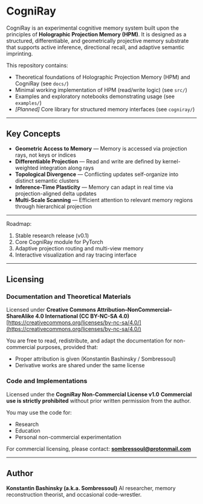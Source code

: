 # CogniRay

CogniRay is an experimental cognitive memory system built upon the principles of **Holographic Projection Memory (HPM)**.
It is designed as a structured, differentiable, and geometrically projective memory substrate that supports active inference,
directional recall, and adaptive semantic imprinting.

This repository contains:

* Theoretical foundations of Holographic Projection Memory (HPM) and CogniRay (see `docs/`)
* Minimal working implementation of HPM (read/write logic) (see `src/`)
* Examples and exploratory notebooks demonstrating usage (see `examples/`)
* *[Planned]* Core library for structured memory interfaces (see `cogniray/`)

---

## Key Concepts

* **Geometric Access to Memory** — Memory is accessed via projection rays, not keys or indices
* **Differentiable Projection** — Read and write are defined by kernel-weighted integration along rays
* **Topological Divergence** — Conflicting updates self-organize into distinct semantic clusters
* **Inference-Time Plasticity** — Memory can adapt in real time via projection-aligned delta updates
* **Multi-Scale Scanning** — Efficient attention to relevant memory regions through hierarchical projection

---

Roadmap:
1. Stable research release (v0.1)
2. Core CogniRay module for PyTorch
3. Adaptive projection routing and multi-view memory
4. Interactive visualization and ray tracing interface

---

## Licensing

### Documentation and Theoretical Materials

Licensed under **Creative Commons Attribution–NonCommercial–ShareAlike 4.0 International (CC BY-NC-SA 4.0)**
[https://creativecommons.org/licenses/by-nc-sa/4.0/](https://creativecommons.org/licenses/by-nc-sa/4.0/)

You are free to read, redistribute, and adapt the documentation for non-commercial purposes, provided that:

* Proper attribution is given (Konstantin Bashinsky / Sombressoul)
* Derivative works are shared under the same license

### Code and Implementations

Licensed under the **CogniRay Non-Commercial License v1.0**
**Commercial use is strictly prohibited** without prior written permission from the author.

You may use the code for:

* Research
* Education
* Personal non-commercial experimentation

For commercial licensing, please contact: **[sombressoul@protonmail.com](mailto:sombressoul@protonmail.com)**

---

## Author

**Konstantin Bashinsky (a.k.a. Sombressoul)**
AI researcher, memory reconstruction theorist, and occasional code-wrestler.
